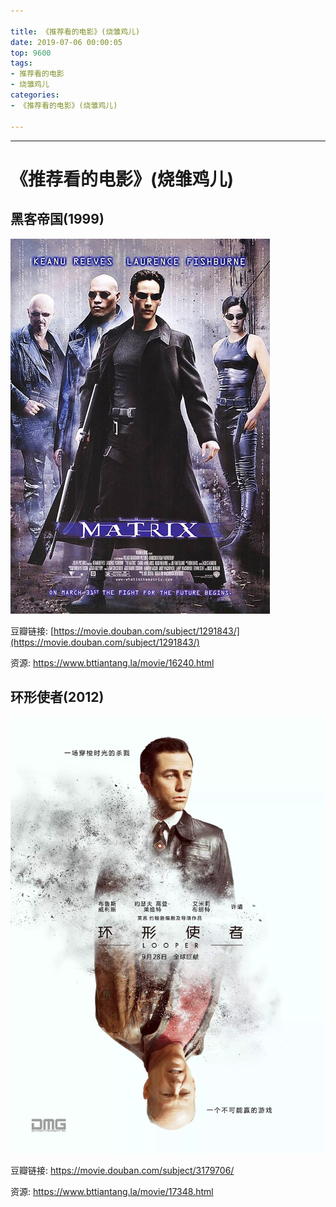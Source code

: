 ```yaml
---

title: 《推荐看的电影》(烧雏鸡儿)
date: 2019-07-06 00:00:05
top: 9600
tags: 
- 推荐看的电影
- 烧雏鸡儿
categories:
- 《推荐看的电影》(烧雏鸡儿)

---
```


------

<!-- more -->

# 《推荐看的电影》(烧雏鸡儿)



## 黑客帝国(1999)

![](https://raw.githubusercontent.com/zhaoolee/GraphBed/master/zhaoolee_images000002/56cae86a632ad275e693d36f6442e4ad.png)



豆瓣链接: [https://movie.douban.com/subject/1291843/](https://movie.douban.com/subject/1291843/)

资源: <https://www.bttiantang.la/movie/16240.html>





## 环形使者(2012)



![](https://raw.githubusercontent.com/zhaoolee/GraphBed/master/zhaoolee_images000002/7bd9936e258e39eb5312fe74e271caa2.png)



豆瓣链接: https://movie.douban.com/subject/3179706/

资源: <https://www.bttiantang.la/movie/17348.html>





